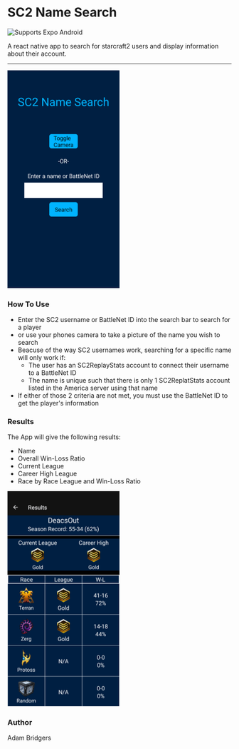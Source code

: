 # SC2 Name Search
<p><img alt="Supports Expo Android" longdesc="Supports Expo Android" src="https://img.shields.io/badge/Android-4630EB.svg?style=flat-square&logo=ANDROID&labelColor=A4C639&logoColor=fff" />
<p>
A react native app to search for starcraft2 users and display information about their account. 

---
<img src = './images/homeScreen.png' width = '50%' height = '50%'/>

### How To Use
  * Enter the SC2 username or BattleNet ID into the search bar to search for a player
  * or use your phones camera to take a picture of the name you wish to search
  * Beacuse of the way SC2 usernames work, searching for a specific name will only work if:
    * The user has an SC2ReplayStats account to connect their username to a BattleNet ID
    * The name is unique such that there is only 1 SC2ReplatStats account listed in the America server using that name
  * If either of those 2 criteria are not met, you must use the BattleNet ID to get the player's information
### Results
  The App will give the following results:
  * Name
  * Overall Win-Loss Ratio
  * Current League
  * Career High League
  * Race by Race League and Win-Loss Ratio
  <img src = './images/exampleData.png' width = '50%' height = '50%'/>

  ### Author
  Adam Bridgers